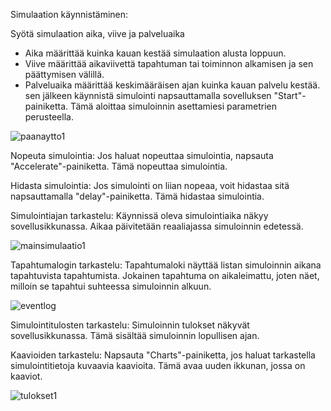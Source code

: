 Simulaation käynnistäminen:

Syötä simulaation aika, viive ja palveluaika
-	Aika määrittää kuinka kauan kestää simulaation alusta loppuun.
-	Viive määrittää aikaviivettä tapahtuman tai toiminnon alkamisen ja sen päättymisen välillä.
-	Palveluaika määrittää keskimääräisen ajan kuinka kauan palvelu kestää.
sen jälkeen käynnistä simulointi napsauttamalla sovelluksen "Start"-painiketta. Tämä aloittaa simuloinnin asettamiesi parametrien perusteella.

![paanaytto1](https://github.com/onniluova/PankkiSim1/assets/142782632/54276e76-f684-4f28-abae-2ca6bc2adb95)

Nopeuta simulointia: Jos haluat nopeuttaa simulointia, napsauta "Accelerate"-painiketta. Tämä nopeuttaa simulointia.

Hidasta simulointia: Jos simulointi on liian nopeaa, voit hidastaa sitä napsauttamalla "delay"-painiketta. Tämä hidastaa simulointia.


Simulointiajan tarkastelu: Käynnissä oleva simulointiaika näkyy sovellusikkunassa. Aikaa päivitetään reaaliajassa simuloinnin edetessä.

![mainsimulaatio1](https://github.com/onniluova/PankkiSim1/assets/142782632/20b21e1d-2dfd-4594-a91c-14d7f98e0ec5)

Tapahtumalogin tarkastelu: Tapahtumaloki näyttää listan simuloinnin aikana tapahtuvista tapahtumista. Jokainen tapahtuma on aikaleimattu, joten näet, milloin se tapahtui suhteessa simuloinnin alkuun.

![eventlog](https://github.com/onniluova/PankkiSim1/assets/142782632/f6bb9185-5819-4f69-bd19-04fdd971f36f)

Simulointitulosten tarkastelu: Simuloinnin tulokset näkyvät sovellusikkunassa. Tämä sisältää simuloinnin lopullisen ajan.

Kaavioiden tarkastelu: Napsauta "Charts"-painiketta, jos haluat tarkastella simulointitietoja kuvaavia kaavioita. Tämä avaa uuden ikkunan, jossa on kaaviot.

![tulokset1](https://github.com/onniluova/PankkiSim1/assets/142782632/717681bb-c072-4383-812f-a14f27a81d80)


